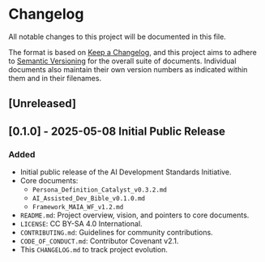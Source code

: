 # Changelog

All notable changes to this project will be documented in this file.

The format is based on [Keep a Changelog](https://keepachangelog.com/en/1.0.0/),
and this project aims to adhere to [Semantic Versioning](https://semver.org/spec/v2.0.0.html) for the overall suite of documents. Individual documents also maintain their own version numbers as indicated within them and in their filenames.

## [Unreleased]
<!-- Future changes will go here -->

## [0.1.0] - 2025-05-08 Initial Public Release

### Added
- Initial public release of the AI Development Standards Initiative.
- Core documents:
    - `Persona_Definition_Catalyst_v0.3.2.md`
    - `AI_Assisted_Dev_Bible_v0.1.0.md`
    - `Framework_MAIA_WF_v1.2.md`
- `README.md`: Project overview, vision, and pointers to core documents.
- `LICENSE`: CC BY-SA 4.0 International.
- `CONTRIBUTING.md`: Guidelines for community contributions.
- `CODE_OF_CONDUCT.md`: Contributor Covenant v2.1.
- This `CHANGELOG.md` to track project evolution.
